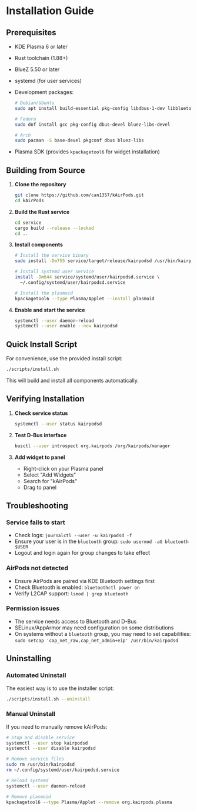 # Installation Guide

## Prerequisites

- KDE Plasma 6 or later
- Rust toolchain (1.88+)
- BlueZ 5.50 or later
- systemd (for user services)
- Development packages:

  ```bash
  # Debian/Ubuntu
  sudo apt install build-essential pkg-config libdbus-1-dev libbluetooth-dev

  # Fedora
  sudo dnf install gcc pkg-config dbus-devel bluez-libs-devel

  # Arch
  sudo pacman -S base-devel pkgconf dbus bluez-libs
  ```

- Plasma SDK (provides `kpackagetool6` for widget installation)

## Building from Source

1. **Clone the repository**

   ```bash
   git clone https://github.com/can1357/kAirPods.git
   cd kAirPods
   ```

2. **Build the Rust service**

   ```bash
   cd service
   cargo build --release --locked
   cd ..
   ```

3. **Install components**

   ```bash
   # Install the service binary
   sudo install -Dm755 service/target/release/kairpodsd /usr/bin/kairpodsd

   # Install systemd user service
   install -Dm644 service/systemd/user/kairpodsd.service \
     ~/.config/systemd/user/kairpodsd.service

   # Install the plasmoid
   kpackagetool6 --type Plasma/Applet --install plasmoid
   ```

4. **Enable and start the service**
   ```bash
   systemctl --user daemon-reload
   systemctl --user enable --now kairpodsd
   ```

## Quick Install Script

For convenience, use the provided install script:

```bash
./scripts/install.sh
```

This will build and install all components automatically.

## Verifying Installation

1. **Check service status**

   ```bash
   systemctl --user status kairpodsd
   ```

2. **Test D-Bus interface**

   ```bash
   busctl --user introspect org.kairpods /org/kairpods/manager
   ```

3. **Add widget to panel**
   - Right-click on your Plasma panel
   - Select "Add Widgets"
   - Search for "kAirPods"
   - Drag to panel

## Troubleshooting

### Service fails to start

- Check logs: `journalctl --user -u kairpodsd -f`
- Ensure your user is in the `bluetooth` group: `sudo usermod -aG bluetooth $USER`
- Logout and login again for group changes to take effect

### AirPods not detected

- Ensure AirPods are paired via KDE Bluetooth settings first
- Check Bluetooth is enabled: `bluetoothctl power on`
- Verify L2CAP support: `lsmod | grep bluetooth`

### Permission issues

- The service needs access to Bluetooth and D-Bus
- SELinux/AppArmor may need configuration on some distributions
- On systems without a `bluetooth` group, you may need to set capabilities:
  `sudo setcap 'cap_net_raw,cap_net_admin+eip' /usr/bin/kairpodsd`

## Uninstalling

### Automated Uninstall

The easiest way is to use the installer script:

```bash
./scripts/install.sh --uninstall
```

### Manual Uninstall

If you need to manually remove kAirPods:

```bash
# Stop and disable service
systemctl --user stop kairpodsd
systemctl --user disable kairpodsd

# Remove service files
sudo rm /usr/bin/kairpodsd
rm ~/.config/systemd/user/kairpodsd.service

# Reload systemd
systemctl --user daemon-reload

# Remove plasmoid
kpackagetool6 --type Plasma/Applet --remove org.kairpods.plasma
```
